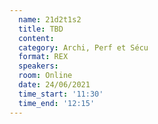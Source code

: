 ```yaml
---
  name: 21d2t1s2
  title: TBD
  content:
  category: Archi, Perf et Sécu
  format: REX
  speakers: 
  room: Online
  date: 24/06/2021
  time_start: '11:30'
  time_end: '12:15'
---
```

